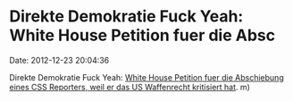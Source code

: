 Direkte Demokratie Fuck Yeah: White House Petition fuer die Absc
================================================================

Date: 2012-12-23 20:04:36

Direkte Demokratie Fuck Yeah: [White House Petition fuer die Abschiebung
eines CSS Reporters, weil er das US Waffenrecht kritisiert
hat](https://petitions.whitehouse.gov/petition/deport-british-citizen-piers-morgan-attacking-2nd-amendment/prfh5zHD).
m)

